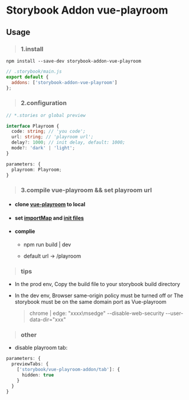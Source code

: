 # Storybook Addon vue-playroom

## Usage

> ### 1.install

```console
npm install --save-dev storybook-addon-vue-playroom
```

```js
// .storybook/main.js
export default {
  addons: ['storybook-addon-vue-playroom']
};
```

> ### 2.configuration

```ts
// *.stories or global preview

interface Playroom {
  code: string; // 'you code';
  url: string; // 'playroom url';
  delay?: 1000; // init delay, default: 1000;
  mode?: 'dark' | 'light';
}

parameters: {
  playroom: Playroom;
}
```

> ### 3.compile vue-playroom && set playroom url

- #### clone [vue-playroom](https://github.com/JingHong0202/vue-playroom/tree/dev/packages/repl) to local

- #### set [importMap](https://github.com/JingHong0202/vue-playroom/blob/607d2e7ebfdb15c7fc866118f1b50f29039a7570/packages/repl/src/store.ts#L281) and [init files](https://github.com/JingHong0202/vue-playroom/blob/607d2e7ebfdb15c7fc866118f1b50f29039a7570/packages/repl/src/store.ts#LL182C5-L182C5)

- #### complie

  - npm run build | dev

  - default url -> /playroom

> ### tips

- In the prod env, Copy the build file to your storybook build directory

- In the dev env, Browser same-origin policy must be turned off or The storybook must be on the same domain port as Vue-playroom
  > chrome | edge: "xxxx\msedge" --disable-web-security --user-data-dir="xxx"

> ### other

- disable playroom tab:

```ts
parameters: {
  previewTabs: {
    ['storybook/vue-playroom-addon/tab']: {
      hidden: true
    }
  }
}
```
